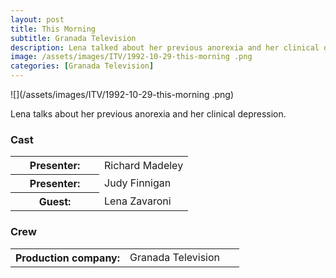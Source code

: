 ```yaml
---
layout: post
title: This Morning
subtitle: Granada Television
description: Lena talked about her previous anorexia and her clinical depression.
image: /assets/images/ITV/1992-10-29-this-morning .png
categories: [Granada Television]
---
```


![](/assets/images/ITV/1992-10-29-this-morning .png)

Lena talks about her previous anorexia and her clinical depression.

### Cast
<table>
<tr><th style="width:50%;">Presenter:</th><td style="width:50%;">Richard Madeley</td></tr>
<tr><th>Presenter:</th><td>Judy Finnigan</td></tr>
<tr><th>Guest:</th><td>Lena Zavaroni</td></tr>
</table>

### Crew
<table>
<tr><th style="width:50%;">Production company:</th><td style="width:50%;">Granada Television</td></tr>
</table>

